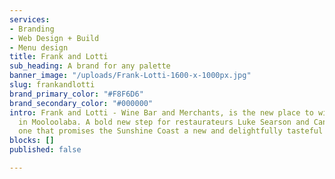 ```yaml
---
services:
- Branding
- Web Design + Build
- Menu design
title: Frank and Lotti
sub_heading: A brand for any palette
banner_image: "/uploads/Frank-Lotti-1600-x-1000px.jpg"
slug: frankandlotti
brand_primary_color: "#F8F6D6"
brand_secondary_color: "#000000"
intro: Frank and Lotti - Wine Bar and Merchants, is the new place to wine and dine
  in Mooloolaba. A bold new step for restaurateurs Luke Searson and Candice Ford and
  one that promises the Sunshine Coast a new and delightfully tasteful experience.
blocks: []
published: false

---
```

